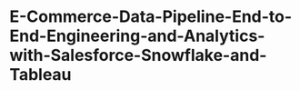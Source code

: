 # E-Commerce-Data-Pipeline-End-to-End-Engineering-and-Analytics-with-Salesforce-Snowflake-and-Tableau